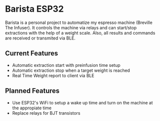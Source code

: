 # Barista ESP32

Barista is a personal project to automatize my espresso machine (Breville The Infuser). It controls the machine via relays and can start/stop extractions with the help of a weight scale. Also, all results and commands are received or transmited via BLE.

## Current Features

- Automatic extraction start with preinfusion time setup
- Automatic extraction stop when a target weight is reached
- Real Time Weight report to client via BLE


## Planned Features

- Use ESP32's WiFi to setup a wake up time and turn on the machine at the appropiate time
- Replace relays for BJT transistors
